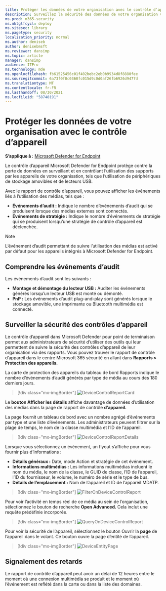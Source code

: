 ```yaml
---
title: Protéger les données de votre organisation avec le contrôle d’appareil
description: Surveillez la sécurité des données de votre organisation via des rapports de contrôle des appareils.
ms.prod: m365-security
ms.mktglfcycl: deploy
ms.sitesec: library
ms.pagetype: security
localization_priority: normal
ms.author: deniseb
author: denisebmsft
ms.reviewer: dansimp
ms.topic: article
manager: dansimp
audience: ITPro
ms.technology: mde
ms.openlocfilehash: fb61525456c01f402bebc2eb0b9934d8f8880fee
ms.sourcegitcommit: 6a73f0f0c0360fc015d9c0d0af26fb6926d9477d
ms.translationtype: MT
ms.contentlocale: fr-FR
ms.lasthandoff: 08/30/2021
ms.locfileid: "58748191"
---
```

# <a name="protect-your-organizations-data-with-device-control"></a>Protéger les données de votre organisation avec le contrôle d’appareil

**S’applique à :** [Microsoft Defender for Endpoint](https://go.microsoft.com/fwlink/p/?linkid=2154037)

Le contrôle d’appareil Microsoft Defender for Endpoint protège contre la perte de données en surveillant et en contrôlant l’utilisation des supports par les appareils de votre organisation, tels que l’utilisation de périphériques de stockage amovibles et de lecteurs USB.

Avec le rapport de contrôle d’appareil, vous pouvez afficher les événements liés à l’utilisation des médias, tels que :

- **Événements d’audit :** Indique le nombre d’événements d’audit qui se produisent lorsque des médias externes sont connectés.
- **Événements de stratégie :** Indique le nombre d’événements de stratégie qui se produisent lorsqu’une stratégie de contrôle d’appareil est déclenchée.

> [!NOTE]
> L’événement d’audit permettant de suivre l’utilisation des médias est activé par défaut pour les appareils intégrés à Microsoft Defender for Endpoint.

## <a name="understanding-the-audit-events"></a>Comprendre les événements d’audit

Les événements d’audit sont les suivants :

- **Montage et démontage du lecteur USB :** Auditer les événements générés lorsqu’un lecteur USB est monté ou démonté.
- **PnP :** Les événements d’audit plug-and-play sont générés lorsque le stockage amovible, une imprimante ou Bluetooth multimédia est connecté.

## <a name="monitor-device-control-security"></a>Surveiller la sécurité des contrôles d’appareil

Le contrôle d’appareil dans Microsoft Defender pour point de terminaison permet aux administrateurs de sécurité d’utiliser des outils qui leur permettent de suivre la sécurité des contrôles d’appareil de leur organisation via des rapports. Vous pouvez trouver le rapport de contrôle d’appareil dans le centre Microsoft 365 sécurité en allant dans **Rapports > Protection des appareils.**

La carte de  protection des appareils du tableau de bord Rapports indique le nombre d’événements d’audit générés par type de média au cours des 180 derniers jours.

> [!div class="mx-imgBorder"]
> ![DeviceControlReportCard](images/devicecontrolcard.png)

Le **bouton Afficher les détails** affiche davantage de données d’utilisation des médias dans la page de rapport de contrôle **d’appareil.**

La page fournit un tableau de bord avec un nombre agrégé d’événements par type et une liste d’événements. Les administrateurs peuvent filtrer sur la plage de temps, le nom de la classe multimédia et l’ID de l’appareil.

> [!div class="mx-imgBorder"]
> ![DeviceControlReportDetails](images/Detaileddevicecontrolreport.png)

Lorsque vous sélectionnez un événement, un flyout s’affiche pour vous fournir plus d’informations :

- **Détails généraux :** Date, mode Action et stratégie de cet événement.
- **Informations multimédias :** Les informations multimédias incluent le nom du média, le nom de la classe, le GUID de classe, l’ID de l’appareil, l’ID du fournisseur, le volume, le numéro de série et le type de bus.
- **Détails de l’emplacement :** Nom de l’appareil et ID de l’appareil MDATP.

> [!div class="mx-imgBorder"]
> ![FilterOnDeviceControlReport](images/devicecontrolreportfilter.png)

Pour voir l’activité en temps réel de ce média au sein de l’organisation, sélectionnez le bouton de recherche **Open Advanced.** Cela inclut une requête prédéfinie incorporée.

> [!div class="mx-imgBorder"]
> ![QueryOnDeviceControlReport](images/Devicecontrolreportquery.png)

Pour voir la sécurité de l’appareil, sélectionnez le bouton Ouvrir la **page** de l’appareil dans le volant. Ce bouton ouvre la page d’entité de l’appareil.

> [!div class="mx-imgBorder"]
> ![DeviceEntityPage](images/Devicesecuritypage.png)

## <a name="reporting-delays"></a>Signalement des retards

Le rapport de contrôle d’appareil peut avoir un délai de 12 heures entre le moment où une connexion multimédia se produit et le moment où l’événement est reflété dans la carte ou dans la liste des domaines.